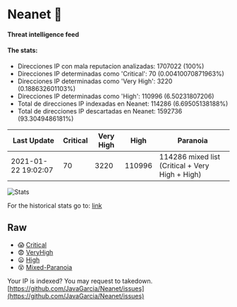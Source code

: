 # Neanet :hocho:
#### Threat intelligence feed
#### The stats:

- Direcciones IP con mala reputacion analizadas: 1707022 (100%)
- Direcciones IP determinadas como 'Critical':  70 (0.00410070871963%)
- Direcciones IP determinadas como 'Very High':  3220 (0.188632601103%)
- Direcciones IP determinadas como 'High':  110996 (6.50231807206)
- Total de direcciones IP indexadas en Neanet:  114286 (6.69505138188%)
- Total de direcciones IP descartadas en Neanet:  1592736 (93.3049486181%)

| Last Update | Critical | Very High | High | Paranoia |
| --- | --- | --- | --- | --- |
| 2021-01-22 19:02:07 | 70 | 3220 | 110996 | 114286 mixed list (Critical + Very High + High)|

![Stats](https://docs.google.com/spreadsheets/d/e/2PACX-1vSnaNMIXVabIpDJjufMlzH7poXnshF3mgd8Is1g9ytUEzVsP5my4Trn8f-xkoLLQ38xpL3HtmUexLo6/pubchart?oid=501124687&format=image)

For the historical stats go to: [link](/stats.csv)
## Raw
- :scream: [Critical](https://raw.githubusercontent.com/JavaGarcia/Neanet/master/blacklists/neanet_critical.txt)
- :fearful: [VeryHigh](https://raw.githubusercontent.com/JavaGarcia/Neanet/master/blacklists/neanet_veryHigh.txtt)
- :frowning: [High](https://raw.githubusercontent.com/JavaGarcia/Neanet/master/blacklists/neanet_high.txt)
- :dizzy_face: [Mixed-Paranoia](https://raw.githubusercontent.com/JavaGarcia/Neanet/master/blacklists/neanet_all.txt)


Your IP is indexed? You may request to takedown. [https://github.com/JavaGarcia/Neanet/issues](https://github.com/JavaGarcia/Neanet/issues)








































































































































































































































































































































































































































































































































































































































































































































































































































































































































































































































































































































































































































































































































































































































































































































































































































































































































































































































































































































































































































































































































































































































































































































































































































































































































































































































































































































































































































































































































































































































































































































































































































































































































































































































































































































































































































































































































































































































